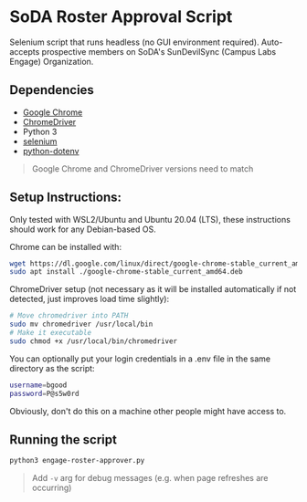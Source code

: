 # SoDA Roster Approval Script
Selenium script that runs headless (no GUI environment required).
Auto-accepts prospective members on SoDA's SunDevilSync (Campus Labs Engage) Organization.

## Dependencies
- [Google Chrome](https://www.google.com/chrome)
- [ChromeDriver](https://chromedriver.chromium.org/downloads)
- Python 3
- [selenium](https://pypi.org/project/selenium/)
- [python-dotenv](https://pypi.org/project/python-dotenv/)
> Google Chrome and ChromeDriver versions need to match

## Setup Instructions:
Only tested with WSL2/Ubuntu and Ubuntu 20.04 (LTS), these instructions should work for any Debian-based OS.

Chrome can be installed with:
```bash
wget https://dl.google.com/linux/direct/google-chrome-stable_current_amd64.deb
sudo apt install ./google-chrome-stable_current_amd64.deb
```

ChromeDriver setup (not necessary as it will be installed automatically if not detected, just improves load time slightly):
```bash
# Move chromedriver into PATH
sudo mv chromedriver /usr/local/bin
# Make it executable
sudo chmod +x /usr/local/bin/chromedriver
```

You can optionally put your login credentials in a .env file in the same directory as the script:
```bash
username=bgood
password=P@s5w0rd
```
Obviously, don't do this on a machine other people might have access to.

## Running the script
```bash
python3 engage-roster-approver.py
```
> Add `-v` arg for debug messages (e.g. when page refreshes are occurring)